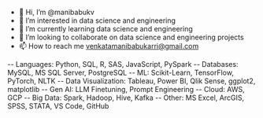 - 👋 Hi, I’m @manibabukv
- 👀 I’m interested in data science and engineering
- 🌱 I’m currently learning data science and engineering
- 💞️ I’m looking to collaborate on data science and engineering projects
- 📫 How to reach me venkatamanibabukarri@gmail.com

<!---
manibabukv/manibabukv is a ✨ special ✨ repository because its `README.md` (this file) appears on your GitHub profile.
You can click the Preview link to take a look at your changes.
--->
-- Languages: Python, SQL, R, SAS, JavaScript, PySpark
-- Databases: MySQL, MS SQL Server, PostgreSQL
-- ML: Scikit-Learn, TensorFlow, PyTorch, NLTK
-- Data Visualization: Tableau, Power BI, Qlik Sense, ggplot2, matplotlib
-- Gen AI: LLM Finetuning, Prompt Engineering
-- Cloud: AWS, GCP
-- Big Data: Spark, Hadoop, Hive, Kafka
-- Other: MS Excel, ArcGIS, SPSS, STATA, VS Code, GitHub

